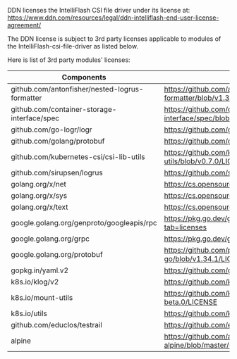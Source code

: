 DDN licenses the IntelliFlash CSI file driver under its license at:  https://www.ddn.com/resources/legal/ddn-intelliflash-end-user-license-agreement/


The DDN license is subject to 3rd party licenses applicable to modules of the IntelliFlash-csi-file-driver as listed below. 

Here is list of 3rd party modules' licenses:

|Components |License Link|
|--- |--- |
|github.com/antonfisher/nested-logrus-formatter|https://github.com/antonfisher/nested-logrus-formatter/blob/v1.3.0/LICENSE|
|github.com/container-storage-interface/spec|https://github.com/container-storage-interface/spec/blob/v1.7.0/LICENSE|
|github.com/go-logr/logr|https://github.com/go-logr/logr/blob/v0.4.0/LICENSE|
|github.com/golang/protobuf|https://github.com/golang/protobuf/blob/v1.5.4/LICENSE|
|github.com/kubernetes-csi/csi-lib-utils|https://github.com/kubernetes-csi/csi-lib-utils/blob/v0.7.0/LICENSE|
|github.com/sirupsen/logrus|https://github.com/sirupsen/logrus/blob/v1.8.1/LICENSE|
|golang.org/x/net|https://cs.opensource.google/go/x/net/+/v0.23.0:LICENSE|
|golang.org/x/sys|https://cs.opensource.google/go/x/sys/+/v0.18.0:LICENSE|
|golang.org/x/text|https://cs.opensource.google/go/x/text/+/v0.15.0:LICENSE|
|google.golang.org/genproto/googleapis/rpc|https://pkg.go.dev/google.golang.org/genproto/googleapis/rpc?tab=licenses|
|google.golang.org/grpc|https://pkg.go.dev/google.golang.org/grpc?tab=licenses|
|google.golang.org/protobuf|https://github.com/protocolbuffers/protobuf-go/blob/v1.34.1/LICENSE|
|gopkg.in/yaml.v2|https://github.com/go-yaml/yaml/blob/v2.3.0/LICENSE|
|k8s.io/klog/v2|https://github.com/kubernetes/klog/blob/v2.8.0/LICENSE|
|k8s.io/mount-utils|https://github.com/kubernetes/mount-utils/blob/v0.21.0-beta.0/LICENSE|
|k8s.io/utils|https://github.com/kubernetes/utils/blob/67b214c5f920/LICENSE|
|github.com/educlos/testrail|https://github.com/educlos/testrail/blob/master/LICENSE|
|alpine|https://github.com/alpinelinux/docker-alpine/blob/master/LICENSE|

